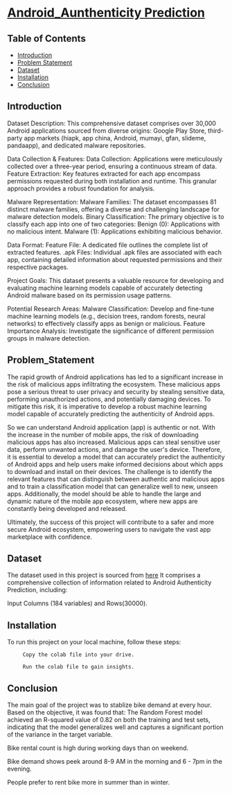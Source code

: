 # [Android_Aunthenticity Prediction ](https://drive.google.com/file/d/1MdmsaoWiqf0wbCi7ct5knthob7fUDwfM/view?usp=sharing)
## Table of Contents
- [Introduction](#introduction)
- [Problem Statement](#problem_statement)
- [Dataset](#dataset)
- [Installation](#installation)
- [Conclusion](#conclusion)



## Introduction
Dataset Description:
This comprehensive dataset comprises over 30,000 Android applications sourced from diverse origins: Google Play Store, third-party app markets (hiapk, app china, Android, mumayi, gfan, slideme, pandaapp), and dedicated malware repositories.

Data Collection & Features:
Data Collection: Applications were meticulously collected over a three-year period, ensuring a continuous stream of data.
Feature Extraction: Key features extracted for each app encompass permissions requested during both installation and runtime. This granular approach provides a robust foundation for analysis.

Malware Representation:
Malware Families: The dataset encompasses 81 distinct malware families, offering a diverse and challenging landscape for malware detection models.
Binary Classification: The primary objective is to classify each app into one of two categories:
Benign (0): Applications with no malicious intent.
Malware (1): Applications exhibiting malicious behavior.

Data Format:
Feature File: A dedicated file outlines the complete list of extracted features.
.apk Files: Individual .apk files are associated with each app, containing detailed information about requested permissions and their respective packages.

Project Goals:
This dataset presents a valuable resource for developing and evaluating machine learning models capable of accurately detecting Android malware based on its permission usage patterns.

Potential Research Areas:
Malware Classification: Develop and fine-tune machine learning models (e.g., decision trees, random forests, neural networks) to effectively classify apps as benign or malicious.
Feature Importance Analysis: Investigate the significance of different permission groups in malware detection.

## Problem_Statement
The rapid growth of Android applications has led to a significant increase in the risk of malicious apps infiltrating the ecosystem. These malicious apps pose a serious threat to user privacy and security by stealing sensitive data, performing unauthorized actions, and potentially damaging devices. To mitigate this risk, it is imperative to develop a robust machine learning model capable of accurately predicting the authenticity of Android apps.

So we can understand Android application (app) is authentic or not. With the increase in the number of mobile apps, the risk of downloading malicious apps has also increased. Malicious apps can steal sensitive user data, perform unwanted actions, and damage the user's device. Therefore, it is essential to develop a model that can accurately predict the authenticity of Android apps and help users make informed decisions about which apps to download and install on their devices. The challenge is to identify the relevant features that can distinguish between authentic and malicious apps and to train a classification model that can generalize well to new, unseen apps. Additionally, the model should be able to handle the large and dynamic nature of the mobile app ecosystem, where new apps are constantly being developed and released.

Ultimately, the success of this project will contribute to a safer and more secure Android ecosystem, empowering users to navigate the vast app marketplace with confidence.

## Dataset
The dataset used in this project is sourced from [here](https://drive.google.com/file/d/1MdmsaoWiqf0wbCi7ct5knthob7fUDwfM/view?usp=sharing) It comprises a comprehensive collection of information related to Android Authenticity Prediction, including:

Input Columns (184 variables) and Rows(30000).

## Installation
To run this project on your local machine, follow these steps:

         Copy the colab file into your drive.

         Run the colab file to gain insights.

## Conclusion
The main goal of the project was to stablize bike demand at every hour. Based on the objective, it was found that:
The Random Forest model achieved an R-squared value of 0.82 on both the training and test sets, indicating that the model generalizes well and captures a significant portion of the variance in the target variable.

  Bike rental count is high during working days than on weekend.

  Bike demand shows peek around 8-9 AM in the morning and 6 - 7pm in the evening.

  People prefer to rent bike more in summer than in winter.
